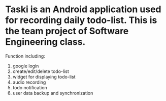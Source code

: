 # Taski is an Android application used for recording daily todo-list. This is the team project of Software Engineering class.
Function including:
1. google login<br />
2. create/edit/delete todo-list<br />
3. widget for displaying todo-list<br />
4. audio recording<br />
5. todo notification<br />
6. user data backup and synchronization<br />
